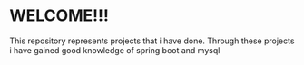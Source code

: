 # WELCOME!!!

This repository represents projects that i have done. Through these projects i have gained good knowledge of spring boot and mysql
